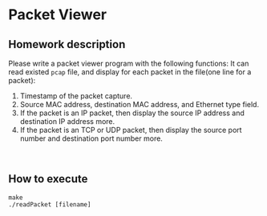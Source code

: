 # Packet Viewer
## Homework description
Please write a packet viewer program with the following functions:
It can read existed `pcap` file, and display for each packet in the file(one line for a packet):
1. Timestamp of the packet capture.
2. Source MAC address, destination MAC address, and Ethernet type field.
3. If the packet is an IP packet, then display the source IP address and destination IP address more.
4. If the packet is an TCP or UDP packet, then display the source port number and destination port number more.
<br>

## How to execute
```
make
./readPacket [filename]
```
